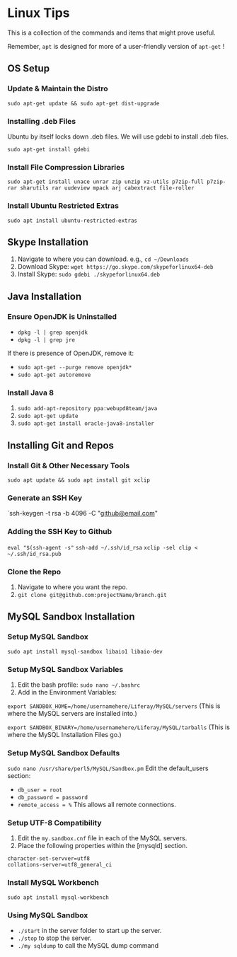 Linux Tips
====
This is a collection of the commands and items that might prove useful.

Remember, `apt` is designed for more of a user-friendly version of `apt-get` !


OS Setup
-----

### Update & Maintain the Distro

`sudo apt-get update && sudo apt-get dist-upgrade`

### Installing .deb Files

Ubuntu by itself locks down .deb files.  We will use gdebi to install .deb files.

`sudo apt-get install gdebi`

### Install File Compression Libraries

`sudo apt-get install unace unrar zip unzip xz-utils p7zip-full p7zip-rar sharutils rar uudeview mpack arj cabextract file-roller`

### Install Ubuntu Restricted Extras
`sudo apt install ubuntu-restricted-extras`


Skype Installation
----

1. Navigate to where you can download. e.g., `cd ~/Downloads`
2. Download Skype: `wget https://go.skype.com/skypeforlinux64-deb`
3. Install Skype:  `sudo gdebi ./skypeforlinux64.deb`

Java Installation
----

### Ensure OpenJDK is Uninstalled
* `dpkg -l | grep openjdk`
* `dpkg -l | grep jre`

If there is presence of OpenJDK, remove it:

* `sudo apt-get --purge remove openjdk*`
* `sudo apt-get autoremove`

### Install Java 8
1. `sudo add-apt-repository ppa:webupd8team/java`
2. `sudo apt-get update`
3. `sudo apt-get install oracle-java8-installer`

Installing Git and Repos
----

### Install Git & Other Necessary Tools
`sudo apt update && sudo apt install git xclip`

### Generate an SSH Key
`ssh-keygen -t rsa -b 4096 -C "github@email.com"

### Adding the SSH Key to Github
`eval "$(ssh-agent -s"`
`ssh-add ~/.ssh/id_rsa`
`xclip -sel clip < ~/.ssh/id_rsa.pub`

### Clone the Repo
1) Navigate to where you want the repo.
2) `git clone git@github.com:projectName/branch.git`

MySQL Sandbox Installation
----

### Setup MySQL Sandbox
`sudo apt install mysql-sandbox libaio1 libaio-dev`

### Setup MySQL Sandbox Variables
1) Edit the bash profile: `sudo nano ~/.bashrc`
2) Add in the Environment Variables:


`export SANDBOX_HOME=/home/usernamehere/Liferay/MySQL/servers`
(This is where the MySQL servers are installed into.)


`export SANDBOX_BINARY=/home/usernamehere/Liferay/MySQL/tarballs`
(This is where the MySQL Installation Files go.)

### Setup MySQL Sandbox Defaults
`sudo nano /usr/share/perl5/MySQL/Sandbox.pm`
Edit the default_users section:
* `db_user = root`
* `db_password = password`
* `remote_access = %` This allows all remote connections.

### Setup UTF-8 Compatibility
1) Edit the `my.sandbox.cnf` file in each of the MySQL servers.
2) Place the following properties within the [mysqld] section.
```[mysqld]
character-set-servver=utf8
collations-server=utf8_general_ci
```

### Install MySQL Workbench
`sudo apt install mysql-workbench`

### Using MySQL Sandbox
* `./start` in the server folder to start up the server.
* `./stop` to stop the server.
* `./my sqldump` to call the MySQL dump command


